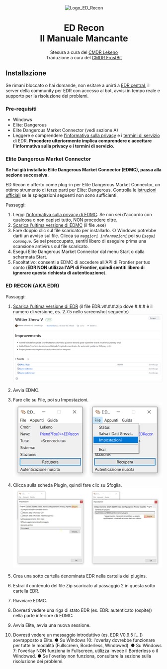 <div align="center">
    <img Alt="Logo_ED_Recon" src="https://edrecon.com/img/icon-192x192.8422df55.png">
    <h1>
        ED Recon</span>
        <br>
        Il Manuale Mancante
    </h1>
    Stesura a cura del <a href="https://github.com/lekeno">CMDR Lekeno</a>
    <br>
    Traduzione a cura del <a href="https://github.com/GLWine">CMDR FrostBit</a>
</div>

## Installazione

Se rimani bloccato o hai domande, non esitare a unirti a [EDR central](https://discord.gg/meZFZPj), il server della community per EDR con accesso al bot, avvisi in tempo reale e supporto per la risoluzione dei problemi.

### Pre-requisiti
- Windows
- Elite: Dangerous
- Elite Dangerous Market Connector (vedi sezione A)
- Leggere e comprendere [l'informativa sulla privacy](https://edrecon.com/privacy-policy) e i [termini di servizio](https://edrecon.com/tos) di EDR. **Procedere ulteriormente implica comprendere e accettare l'informativa sulla privacy e i termini di servizio.**

### Elite Dangerous Market Connector
**Se hai già installato Elite Dangerous Market Connector (EDMC), passa alla sezione successiva.**

ED Recon è offerto come plug-in per Elite Dangerous Market Connector, un ottimo strumento di terze parti per Elite: Dangerous. Controlla le [istruzioni ufficiali](https://github.com/EDCD/EDMarketConnector/wiki/Installation-&-Setup) se le spiegazioni seguenti non sono sufficienti.

Passaggi:
1.	Leggi [l'informativa sulla privacy di EDMC](https://github.com/EDCD/EDMarketConnector/wiki/Privacy-Policy). Se non sei d'accordo con qualcosa o non capisci tutto, NON procedere oltre.
2.	[Scarica l'ultima versione di EDMC](https://github.com/EDCD/EDMarketConnector/releases/tag/Release/latest) (il file .exe)
3.	Fare doppio clic sul file scaricato per installarlo.
○	Windows potrebbe darti un avviso sul file. Clicca su *`maggiori informazioni`* poi su *`Esegui comunque`*. Se sei preoccupato, sentiti libero di eseguire prima una scansione antivirus sul file scaricato.
4.	Esegui Elite Dangerous Market Connector dal menu Start o dalla schermata Start.
5.	Facoltativo: consenti a EDMC di accedere all'API di Frontier per tuo conto (**EDR NON utilizza l'API di Frontier, quindi sentiti libero di ignorare questa richiesta di autenticazione**).

### ED RECON (AKA EDR)
Passaggi:
1.	[Scarica l'ultima versione di EDR](https://github.com/lekeno/EDR/releases/latest) (il file EDR.v#.#.#.zip dove #.#.# è il numero di versione, es. 2.7.5 nello screenshot seguente)
    <picture>
        <source media="(prefers-color-scheme: dark)" srcset="https://github.com/GLWine/edr/blob/2.7.5/edr/docs/Assets/EDR_2.7.5_Black.png?raw=true">
        <source media="(prefers-color-scheme: light)" srcset="https://github.com/GLWine/edr/blob/2.7.5/edr/docs/Assets/EDR_2.7.5_White.png?raw=true">
        <img alt="Screenshot sito edr, pagina rilascio 2.7.5" src="https://github.com/GLWine/edr/blob/2.7.5/edr/docs/Assets/EDR_2.7.5_White.png?raw=true">
    </picture>

2.	Avvia EDMC.
3.	Fare clic su File, poi su Impostazioni.
    <img alt="Immgaine pagina iniziale EDMC" src="https://github.com/GLWine/edr/blob/2.7.5/edr/docs/Assets/IMG_01-02_it.png?raw=true">

4.	Clicca sulla scheda Plugin, quindi fare clic su Sfoglia.
    <img alt="Immgaine pagina iniziale EDMC" src="https://github.com/GLWine/edr/blob/2.7.5/edr/docs/Assets/IMG_03-04_it.png?raw=true">
  
5.	Crea una sotto cartella denominata EDR nella cartella dei plugins.
 
6.	Estrai il contenuto del file Zip scaricato al passaggio 2 in questa sotto cartella EDR.
 
7.	Riavviare EDMC.
8.	Dovresti vedere una riga di stato EDR (es. EDR: autenticato (ospite)) nella parte inferiore di EDMC:
 
9.	Avvia Elite, avvia una nuova sessione.
10.	Dovresti vedere un messaggio introduttivo (es. EDR V0.9.5 […]) sovrapposto a Elite.
●	Su Windows 10: l'overlay dovrebbe funzionare per tutte le modalità (Fullscreen, Borderless, Windowed).
●	Su Windows 7: l'overlay NON funziona in Fullscreen, utilizza invece il Borderless o il Windowed.
●	Se l'overlay non funziona, consultare la sezione sulla risoluzione dei problemi.

